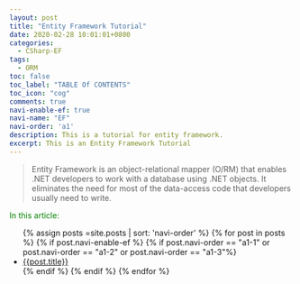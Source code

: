 ```yaml
---
layout: post
title: "Entity Framework Tutorial"
date: 2020-02-28 10:01:01+0800
categories:
  - CSharp-EF
tags:
  - ORM
toc: false
toc_label: "TABLE Of CONTENTS"
toc_icon: "cog"
comments: true
navi-enable-ef: true
navi-name: "EF"
navi-order: 'a1'
description: This is a tutorial for entity framework.
excerpt: This is an Entity Framework Tutorial
---
```


>Entity Framework is an object-relational mapper (O/RM) that enables .NET developers to work with a database using .NET objects. It eliminates the need for most of the data-access code that developers usually need to write.

<!--items-->
<div>
<span style="color: green;">In this article:</span>
<ul>
  {% assign posts =site.posts | sort: 'navi-order' %}
  {% for post in posts %}
    {% if post.navi-enable-ef %}
      {% if post.navi-order == "a1-1" or
            post.navi-order == "a1-2" or 
            post.navi-order == "a1-3"%}
                <li><a href="{{ site.baseurl }}{{ post.url }}" class="item-link">{{post.title}}</a></li>
      {% endif %}
    {% endif %}
  {% endfor %}
</ul>
</div>
<!--items-->
